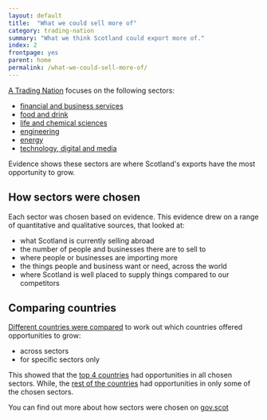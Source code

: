 ```yaml
---
layout: default
title:  "What we could sell more of"
category: trading-nation
summary: "What we think Scotland could export more of."
index: 2
frontpage: yes
parent: home
permalink: /what-we-could-sell-more-of/
---
```


[A Trading Nation](https://www.gov.scot/publications/scotland-a-trading-nation/) focuses on the following sectors:

*	[financial and business services](https://tradingnation.mygov.scot/sectors/financial-and-business-services/)
*	[food and drink](https://tradingnation.mygov.scot/sectors/food-and-drink/)  
*	[life and chemical sciences](https://tradingnation.mygov.scot/sectors/life-and-chemical-sciences/)  
*	[engineering](https://tradingnation.mygov.scot/sectors/engineering-and-advanced-manufacturing/)  
*	[energy](https://tradingnation.mygov.scot/sectors/energy/)  
*	[technology, digital and media](https://tradingnation.mygov.scot/sectors/technology-digital-and-media/)

Evidence shows these sectors are where Scotland's exports have the most opportunity to grow.

## How sectors were chosen
Each sector was chosen based on evidence. This evidence drew on a range of quantitative and qualitative sources, that looked at:

* what Scotland is currently selling abroad
* the number of people and businesses there are to sell to
* where people or businesses are importing more
* the things people and business want or need, across the world
* where Scotland is well placed to supply things compared to our competitors

## Comparing countries
[Different countries were compared](https://tradingnation.mygov.scot/country-profiles/) to work out which countries offered opportunities to grow:

* across sectors
* for specific sectors only

This showed that the [top 4 countries](https://tradingnation.mygov.scot/where-we-could-sell-more/) had opportunities in all chosen sectors. While, the [rest of the countries](https://tradingnation.mygov.scot/where-we-could-sell-more/) had opportunities in only some of the chosen sectors.


You can find out more about how sectors were chosen on [gov.scot](https://www.gov.scot/publications/scotland-a-trading-nation/)
